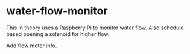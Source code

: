 # water-flow-monitor

This in theory uses a Raspberry Pi to monitor water flow. Also schedule based opening a solenoid for higher flow.

Add flow meter info.
